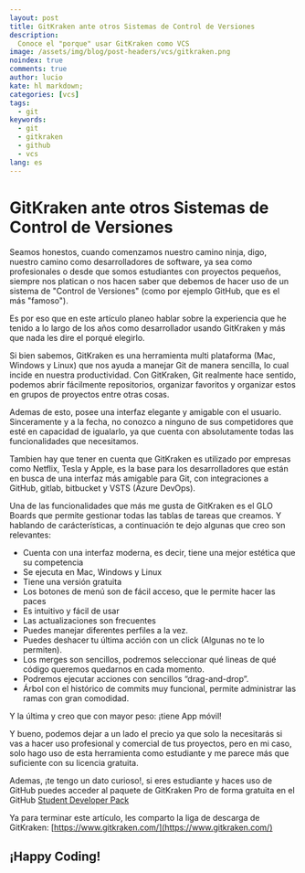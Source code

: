 ```yaml
---
layout: post
title: GitKraken ante otros Sistemas de Control de Versiones
description:
  Conoce el "porque" usar GitKraken como VCS
image: /assets/img/blog/post-headers/vcs/gitkraken.png
noindex: true
comments: true
author: lucio
kate: hl markdown;
categories: [vcs]
tags:
  - git
keywords:
  - git
  - gitkraken
  - github
  - vcs
lang: es
---
```


# GitKraken ante otros Sistemas de Control de Versiones

Seamos honestos, cuando comenzamos nuestro camino ninja, digo, nuestro camino como desarrolladores de software, ya sea como profesionales o desde que somos estudiantes con proyectos pequeños, siempre nos platican o nos hacen saber que debemos de hacer uso de un sistema de "Control de Versiones" (como por ejemplo GitHub, que es el más "famoso").

Es por eso que en este artículo planeo hablar sobre la experiencia que he tenido a lo largo de los años como desarrollador usando GitKraken y más que nada les dire el porqué elegirlo.

Si bien sabemos, GitKraken es una herramienta multi plataforma (Mac, Windows y Linux) que nos ayuda a manejar Git de manera sencilla, lo cual incide en nuestra productividad. Con GitKraken, Git realmente hace sentido, podemos abrir fácilmente repositorios, organizar favoritos y organizar estos en grupos de proyectos entre otras cosas.

Ademas de esto, posee una interfaz elegante y amigable con el usuario. Sinceramente y a la fecha, no conozco a ninguno de sus competidores que esté en capacidad de igualarlo, ya que cuenta con absolutamente todas las funcionalidades que necesitamos.

Tambien hay que tener en cuenta que GitKraken es utilizado por empresas como Netflix, Tesla y Apple, es la base para los desarrolladores que están en busca de una interfaz más amigable para Git, con integraciones a GitHub, gitlab, bitbucket y VSTS (Azure DevOps).

Una de las funcionalidades que más me gusta de GitKraken es el GLO Boards que permite gestionar todas las tablas de tareas que creamos. Y hablando de carácterísticas, a continuación te dejo algunas que creo son relevantes:

- Cuenta con una interfaz moderna, es decir, tiene una mejor estética que su competencia
- Se ejecuta en Mac, Windows y Linux
- Tiene una versión gratuita
- Los botones de menú son de fácil acceso, que le permite hacer las paces
- Es intuitivo y fácil de usar
- Las actualizaciones son frecuentes
- Puedes manejar diferentes perfiles a la vez.
- Puedes deshacer tu última acción con un click (Algunas no te lo permiten).
- Los merges son sencillos, podremos seleccionar qué lineas de qué código queremos quedarnos en cada momento.
- Podremos ejecutar acciones con sencillos “drag-and-drop”.
- Árbol con el histórico de commits muy funcional, permite administrar las ramas con gran comodidad.

Y la última y creo que con mayor peso: ¡tiene App móvil!

Y bueno, podemos dejar a un lado el precio ya que solo la necesitarás si vas a hacer uso profesional y comercial de tus proyectos, pero en mi caso, solo hago uso de esta herramienta como estudiante y me parece más que suficiente con su licencia gratuita.

Ademas, ¡te tengo un dato curioso!, si eres estudiante y haces uso de GitHub puedes acceder al paquete de GitKraken Pro de forma gratuita en el GitHub [Student Developer Pack](https://education.github.com/)

Ya para terminar este artículo, les comparto la liga de descarga de GitKraken:
[https://www.gitkraken.com/](https://www.gitkraken.com/)

## ¡Happy Coding! 


 
